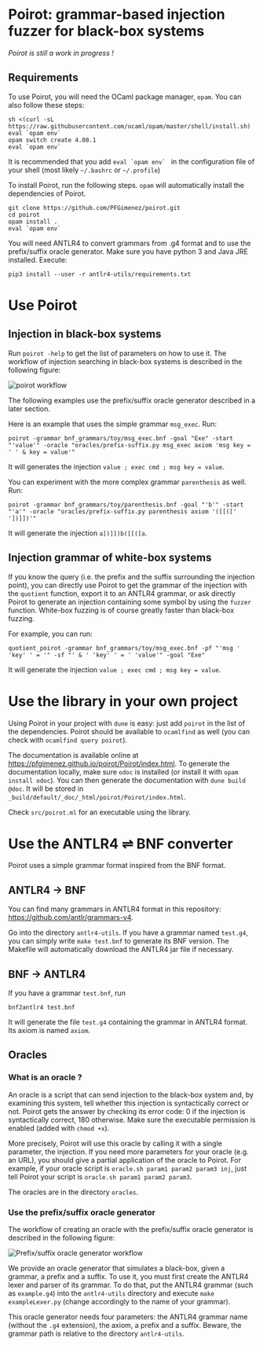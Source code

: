 # Poirot: grammar-based injection fuzzer for black-box systems

_Poirot is still a work in progress !_

## Requirements

To use Poirot, you will need the OCaml package manager, `opam`. You can also follow these steps:

    sh <(curl -sL https://raw.githubusercontent.com/ocaml/opam/master/shell/install.sh)
    eval `opam env`
    opam switch create 4.08.1
    eval `opam env`

It is recommended that you add ``eval `opam env` `` in the configuration file of your shell (most likely `~/.bashrc` or `~/.profile`)

To install Poirot, run the following steps. `opam` will automatically install the dependencies of Poirot.

    git clone https://github.com/PFGimenez/poirot.git
    cd poirot
    opam install .
    eval `opam env`

You will need ANTLR4 to convert grammars from .g4 format and to use the prefix/suffix oracle generator. Make sure you have python 3 and Java JRE installed. Execute:

    pip3 install --user -r antlr4-utils/requirements.txt

# Use Poirot

## Injection in black-box systems

Run `poirot -help` to get the list of parameters on how to use it. The workflow of injection searching in black-box systems is described in the following figure:

![poirot workflow](https://raw.githubusercontent.com/PFGimenez/poirot/master/resources/poirot_workflow.png)

The following examples use the prefix/suffix oracle generator described in a later section.

Here is an example that uses the simple grammar `msg_exec`. Run:

    poirot -grammar bnf_grammars/toy/msg_exec.bnf -goal "Exe" -start "'value'" -oracle "oracles/prefix-suffix.py msg_exec axiom 'msg key = ' ' & key = value'"

It will generates the injection `value ; exec cmd ; msg key = value`.

You can experiment with the more complex grammar `parenthesis` as well. Run:

    poirot -grammar bnf_grammars/toy/parenthesis.bnf -goal "'b'" -start "'a'" -oracle "oracles/prefix-suffix.py parenthesis axiom '([[([' '])]])'"

It will generate the injection `a])]])b([[([a`.

## Injection grammar of white-box systems

If you know the query (i.e. the prefix and the suffix surrounding the injection point), you can directly use Poirot to get the grammar of the injection with the `quotient` function, export it to an ANTLR4 grammar, or ask directly Poirot to generate an injection containing some symbol by using the `fuzzer` function. White-box fuzzing is of course greatly faster than black-box fuzzing.

For example, you can run:

    quotient_poirot -grammar bnf_grammars/toy/msg_exec.bnf -pf "'msg ' 'key' ' = '" -sf "' & ' 'key' ' = ' 'value'" -goal "Exe"

It will generate the injection `value ; exec cmd ; msg key = value`.

# Use the library in your own project

Using Poirot in your project with `dune` is easy: just add `poirot` in the list of the dependencies. Poirot should be available to `ocamlfind` as well (you can check with `ocamlfind query poirot`).

The documentation is available online at https://pfgimenez.github.io/poirot/Poirot/index.html. To generate the documentation locally, make sure `odoc` is installed (or install it with `opam install odoc`). You can then generate the documentation with `dune build @doc`. It will be stored in `_build/default/_doc/_html/poirot/Poirot/index.html`.

Check `src/poirot.ml` for an executable using the library.

# Use the ANTLR4 ⇌ BNF converter

Poirot uses a simple grammar format inspired from the BNF format.

## ANTLR4 → BNF

You can find many grammars in ANTLR4 format in this repository: https://github.com/antlr/grammars-v4.

Go into the directory `antlr4-utils`. If you have a grammar named `test.g4`, you can simply write `make test.bnf` to generate its BNF version. The Makefile will automatically download the ANTLR4 jar file if necessary.

## BNF → ANTLR4

If you have a grammar `test.bnf`, run

    bnf2antlr4 test.bnf

It will generate the file `test.g4` containing the grammar in ANTLR4 format. Its axiom is named `axiom`.

## Oracles

### What is an oracle ?

An oracle is a script that can send injection to the black-box system and, by examining this system, tell whether this injection is syntactically correct or not. Poirot gets the answer by checking its error code: 0 if the injection is syntactically correct, 180 otherwise. Make sure the executable permission is enabled (added with `chmod +x`).

More precisely, Poirot will use this oracle by calling it with a single parameter, the injection. If you need more parameters for your oracle (e.g. an URL), you should give a partial application of the oracle to Poirot. For example, if your oracle script is `oracle.sh param1 param2 param3 inj`, just tell Poirot your script is `oracle.sh param1 param2 param3`.

The oracles are in the directory `oracles`.

### Use the prefix/suffix oracle generator

The workflow of creating an oracle with the prefix/suffix oracle generator is described in the following figure:

![Prefix/suffix oracle generator workflow](https://raw.githubusercontent.com/PFGimenez/poirot/master/resources/prefix_suffix_oracle_workflow.png)

We provide an oracle generator that simulates a black-box, given a grammar, a prefix and a suffix. To use it, you must first create the ANTLR4 lexer and parser of its grammar. To do that, put the ANTLR4 grammar (such as `example.g4`) into the `antlr4-utils` directory and execute `make exampleLexer.py` (change accordingly to the name of your grammar).

This oracle generator needs four parameters: the ANTLR4 grammar name (without the `.g4` extension), the axiom, a prefix and a suffix. Beware, the grammar path is relative to the directory `antlr4-utils`.

